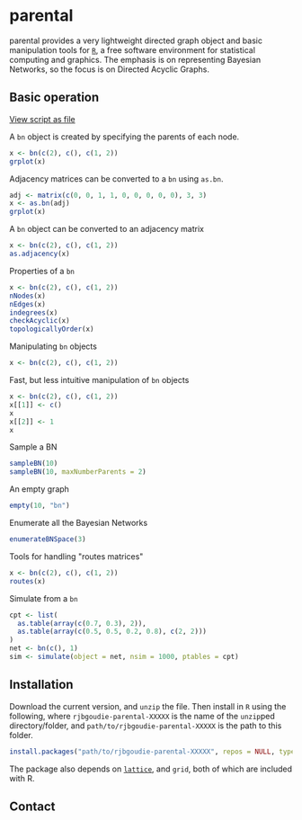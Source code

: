 parental
==========

parental provides a very lightweight directed graph object and basic manipulation tools for [`R`][R], a free software environment for statistical computing and graphics. The emphasis is on representing Bayesian Networks, so the focus is on Directed Acyclic Graphs.

Basic operation
------------------------------
[View script as file](https://gist.github.com/970554)

A `bn` object is created by specifying the parents of each node.

``` r
x <- bn(c(2), c(), c(1, 2))
grplot(x)
```

Adjacency matrices can be converted to a `bn` using `as.bn`.

``` r
adj <- matrix(c(0, 0, 1, 1, 0, 0, 0, 0, 0), 3, 3)
x <- as.bn(adj)
grplot(x)
```

A `bn` object can be converted to an adjacency matrix

``` r
x <- bn(c(2), c(), c(1, 2))
as.adjacency(x)
```

Properties of a `bn`

``` r
x <- bn(c(2), c(), c(1, 2))
nNodes(x)
nEdges(x)
indegrees(x)
checkAcyclic(x)
topologicallyOrder(x)
```

Manipulating `bn` objects

``` r
x <- bn(c(2), c(), c(1, 2))
```

Fast, but less intuitive manipulation of `bn` objects

``` r
x <- bn(c(2), c(), c(1, 2))
x[[1]] <- c()
x
x[[2]] <- 1
x
```

Sample a BN

``` r
sampleBN(10)
sampleBN(10, maxNumberParents = 2)
```

An empty graph

``` r
empty(10, "bn")
```

Enumerate all the Bayesian Networks

``` r
enumerateBNSpace(3)
```

Tools for handling "routes matrices"

``` r
x <- bn(c(2), c(), c(1, 2))
routes(x)
```

Simulate from a `bn`

``` r
cpt <- list(
  as.table(array(c(0.7, 0.3), 2)), 
  as.table(array(c(0.5, 0.5, 0.2, 0.8), c(2, 2)))
)
net <- bn(c(), 1)
sim <- simulate(object = net, nsim = 1000, ptables = cpt)
```

Installation
------------
Download the current version, and `unzip` the file. Then install in `R` using the following, where `rjbgoudie-parental-XXXXX` is the name of the `unzip`ped directory/folder, and `path/to/rjbgoudie-parental-XXXXX` is the path to this folder.

``` r
install.packages("path/to/rjbgoudie-parental-XXXXX", repos = NULL, type = "source")
```

The package also depends on [`lattice`][cran:lattice], and `grid`, both of which are included with R.

Contact
-------


[R]: http://www.r-project.org "The R Project for Statistical Computing"
[cran:lattice]: http://cran.r-project.org/web/packages/lattice "lattice: Lattice Graphics"
